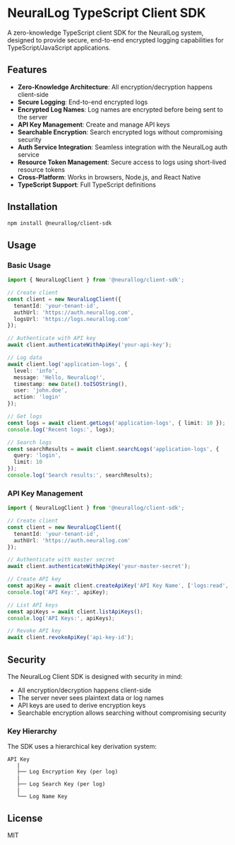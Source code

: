 # NeuralLog TypeScript Client SDK

A zero-knowledge TypeScript client SDK for the NeuralLog system, designed to provide secure, end-to-end encrypted logging capabilities for TypeScript/JavaScript applications.

## Features

- **Zero-Knowledge Architecture**: All encryption/decryption happens client-side
- **Secure Logging**: End-to-end encrypted logs
- **Encrypted Log Names**: Log names are encrypted before being sent to the server
- **API Key Management**: Create and manage API keys
- **Searchable Encryption**: Search encrypted logs without compromising security
- **Auth Service Integration**: Seamless integration with the NeuralLog auth service
- **Resource Token Management**: Secure access to logs using short-lived resource tokens
- **Cross-Platform**: Works in browsers, Node.js, and React Native
- **TypeScript Support**: Full TypeScript definitions

## Installation

```bash
npm install @neurallog/client-sdk
```

## Usage

### Basic Usage

```typescript
import { NeuralLogClient } from '@neurallog/client-sdk';

// Create client
const client = new NeuralLogClient({
  tenantId: 'your-tenant-id',
  authUrl: 'https://auth.neurallog.com',
  logsUrl: 'https://logs.neurallog.com'
});

// Authenticate with API key
await client.authenticateWithApiKey('your-api-key');

// Log data
await client.log('application-logs', {
  level: 'info',
  message: 'Hello, NeuralLog!',
  timestamp: new Date().toISOString(),
  user: 'john.doe',
  action: 'login'
});

// Get logs
const logs = await client.getLogs('application-logs', { limit: 10 });
console.log('Recent logs:', logs);

// Search logs
const searchResults = await client.searchLogs('application-logs', {
  query: 'login',
  limit: 10
});
console.log('Search results:', searchResults);
```

### API Key Management

```typescript
import { NeuralLogClient } from '@neurallog/client-sdk';

// Create client
const client = new NeuralLogClient({
  tenantId: 'your-tenant-id',
  authUrl: 'https://auth.neurallog.com'
});

// Authenticate with master secret
await client.authenticateWithApiKey('your-master-secret');

// Create API key
const apiKey = await client.createApiKey('API Key Name', ['logs:read', 'logs:write']);
console.log('API Key:', apiKey);

// List API keys
const apiKeys = await client.listApiKeys();
console.log('API Keys:', apiKeys);

// Revoke API key
await client.revokeApiKey('api-key-id');
```

## Security

The NeuralLog Client SDK is designed with security in mind:

- All encryption/decryption happens client-side
- The server never sees plaintext data or log names
- API keys are used to derive encryption keys
- Searchable encryption allows searching without compromising security

### Key Hierarchy

The SDK uses a hierarchical key derivation system:

```
API Key
   |
   ├── Log Encryption Key (per log)
   |
   ├── Log Search Key (per log)
   |
   └── Log Name Key
```

## License

MIT
